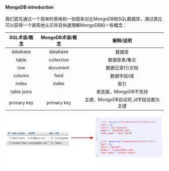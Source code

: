 #### MongoDB introduction
我们首先通过一个简单的表格和一张图来对比MongoDB和SQL数据库，通过类比可以获得一个直观地认识并且快速理解MongoDB的一些概念：

|SQL术语/概念|MongoDB术语/概念|解释/说明|
|:---:|:---:|:---:|
|database|database|数据库|
|table|collection|数据库表/集合|
|row|document|数据记录行/文档|
|column|field|数据字段/域|
|index|index|索引|
|table joins||表连接，MongoDB不支持|
|primary key|primary key|主键，MongoDB自动将_id字段设置为主键|

![Mapping-Table-to-Collection](https://github.com/ZhangLaibao/machine_gun/blob/master/images/Mapping-Table-to-Collection.png)